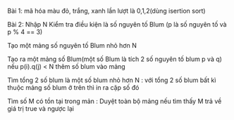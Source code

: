 Bài 1: mã hóa màu đỏ, trắng, xanh lần lượt là 0,1,2(dùng isertion sort)

Bài 2: Nhập N
  Kiểm tra điều kiện là số nguyên tố Blum (p là số nguyên tố và p % 4 == 3)
  
  Tạo một mảng số nguyên tố Blum nhỏ hơn N
  
  Tạo ra một mảng số Blum(một số Blum là tích 2 số nguyên tố blum p và q) nếu p(i).q(j) < N thêm số blum vào mảng
  
  Tìm tổng 2 số blum là một số blum nhỏ hơn N  : với tổng 2 số blum bất kì thuộc mảng số blum ở trên thì in ra cặp số đó
  
  Tìm số M có tồn tại trong mản : Duyệt toàn bộ mảng nếu tìm thấy M trả về giá trị true và ngược lại
